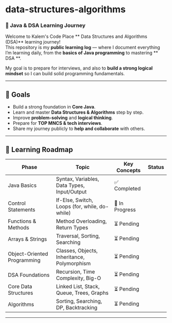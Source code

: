 # data-structures-algorithms

### 🚀 Java & DSA Learning Journey  

Welcome to Kalem's Code Place ** Data Structures and Algorithms (DSA)** learning journey!  
This repository is my **public learning log** — where I document everything I’m learning daily, from the **basics of Java programming** to mastering ** DSA **.  

My goal is to prepare for interviews, and also to **build a strong logical mindset** so I can build solid programming fundamentals.  

---

## 🎯 Goals  

- Build a strong foundation in **Core Java**.  
- Learn and master **Data Structures & Algorithms** step by step.  
- Improve **problem-solving** and **logical thinking**.  
- Prepare for **TOP MNCS & tech interviews**.  
- Share my journey publicly to **help and collaborate** with others.  

---

## 🧭 Learning Roadmap  

| Phase | Topic | Key Concepts | Status |
|--------|--------|---------------|--------|
  Java Basics | Syntax, Variables, Data Types, Input/Output | ✅ Completed |
  Control Statements | If-Else, Switch, Loops (for, while, do-while) | 🔄 In Progress |
  Functions & Methods | Method Overloading, Return Types | ⏳ Pending |
  Arrays & Strings | Traversal, Sorting, Searching | ⏳ Pending |
  Object-Oriented Programming | Classes, Objects, Inheritance, Polymorphism | ⏳ Pending |
  DSA Foundations | Recursion, Time Complexity, Big-O | ⏳ Pending |
  Core Data Structures | Linked List, Stack, Queue, Trees, Graphs | ⏳ Pending |
  Algorithms | Sorting, Searching, DP, Backtracking | ⏳ Pending |

---
